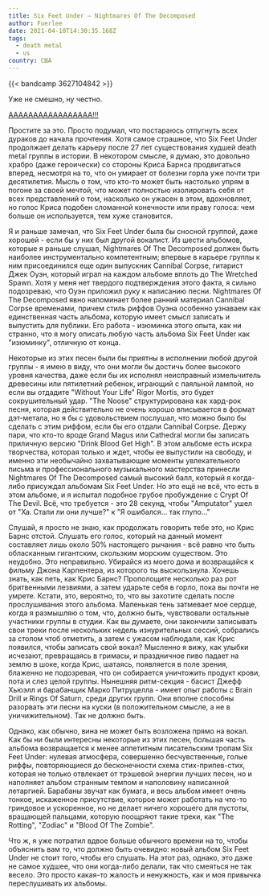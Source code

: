 ```yaml
---
title: Six Feet Under — Nightmares Of The Decomposed
author: Fuerlee
date: 2021-04-10T14:30:35.168Z
tags:
  - death metal
  - us
country: США
---
```

{{< bandcamp 3627104842 >}}

Уже не смешно, ну честно.

[ААААААААААААААААА!!!](https://www.youtube.com/watch?v=08i9kvCJvJ0)

Простите за это. Просто подумал, что постараюсь отпугнуть всех дураков до начала прочтения. Хотя самое страшное, что Six Feet Under продолжает делать карьеру после 27 лет существования худшей death metal группы в истории. В некотором смысле, я думаю, это довольно храбро (даже героически) со стороны Криса Барнса продвигаться вперед, несмотря на то, что он умирает от болезни горла уже почти три десятилетия. Мысль о том, что кто-то может быть настолько упрям в погоне за своей мечтой, что может полностью изолировать себя от всех представлений о том, насколько он ужасен в этом, вдохновляет, но голос Криса подобен сломанной конечности или праву голоса: чем больше он используется, тем хуже становится.

Я и раньше замечал, что Six Feet Under была бы сносной группой, даже хорошей - если бы у них был другой вокалист. Из шести альбомов, которые я раньше слушал, Nightmares Of The Decomposed должен быть наиболее инструментально компетентным; впервые в карьере группы к ним присоединился еще один выпускник Cannibal Corpse, гитарист Джек Оуэн, который играл на каждом альбоме вплоть до The Wretched Spawn. Хотя у меня нет твердого подтверждения этого факта, я сильно подозреваю, что Оуэн приложил руку к написанию песни. Nightmares Of The Decomposed явно напоминает более ранний материал Cannibal Corpse временами, причем стиль риффов Оуэна особенно узнаваем как единственная часть альбома, которую имеет смысл записать и выпустить для публики. Его работа - изюминка этого опыта, как ни странно, что я могу описать любую часть альбома Six Feet Under как "изюминку", отличную от конца.

Некоторые из этих песен были бы приятны в исполнении любой другой группы - я имею в виду, что они могли бы достичь более высокого уровня качества, даже если бы их исполнял неисправный измельчитель древесины или пятилетний ребенок, играющий с паяльной лампой, но если вы отдадите "Without Your Life" Rigor Mortis, это будет сокрушительный удар. "The Noose" структурирована как хард-рок песня, которая действительно не очень хорошо вписывается в формат дэт-метала, но я бы с удовольствием послушал, что можно было бы сделать с этим риффом, если бы его отдали Cannibal Corpse. Держу пари, что кто-то вроде Grand Magus или Cathedral могли бы записать приличную версию "Drink Blood Get High". В этом альбоме есть искра творчества, которая только и ждет, чтобы ее выпустили на свободу, и именно эти необычайно захватывающие моменты увлекательного письма и профессионального музыкального мастерства принесли Nightmares Of The Decomposed самый высокий балл, который я когда-либо присуждал альбомам Six Feet Under. Но это ещё не всё, что есть в этом альбоме, и я испытал подобное грубое пробуждение с Crypt Of The Devil. Всё, что требуется - это 28 секунд, чтобы "Amputator" ушел от "Ха. Стали ли они лучше?" к "Я ошибался… так глупо…"

Слушай, я просто не знаю, как продолжать говорить тебе это, но Крис Барнс отстой. Слушать его голос, который на данный момент составляет лишь около 50% настоящего рычания - всё равно что быть обласканным гигантским, скользким морским существом. Это неудобно. Это неправильно. Убирайся из моего дома и возвращайся к фильму Джона Карпентера, из которого ты выскользнула. Хочешь знать, как петь, как Крис Барнс? Прополощите несколько раз рот бритвенными лезвиями, а затем ударьте себя в горло, пока вы почти не умрете. Кстати, это, вероятно, то, что вы захотите сделать после прослушивания этого альбома. Маленькая тень затмевает мое сердце, когда я размышляю о том, что, должно быть, чувствовали остальные участники группы в студии. Как вы думаете, они закончили записывать свои треки после нескольких недель изнурительных сессий, собрались за столом чтоб отметить, а затем с ужасом наблюдали, как Крис появился, чтобы записать свой вокал? Мысленно я вижу, как улыбки исчезают, превращаясь в гримасы, и праздничное пиво падает на землю в шоке, когда Крис, шатаясь, появляется в поле зрения, блаженно не подозревая, что он собирается уничтожить продукт крови, пота и слез целой группы. Нынешняя ритм-секция - басист Джефф Хьюэлл и барабанщик Марко Питруцелла - имеет опыт работы с Brain Drill и Rings Of Saturn, среди других групп. Они вполне способны разорвать эти песни на куски (в положительном смысле, а не в уничижительном). Так не должно быть.

Однако, как обычно, вина не может быть возложена прямо на вокал. Как бы ни были интересны некоторые из этих песен, большая часть альбома возвращается к менее аппетитным писательским тропам Six Feet Under: нулевая атмосфера, совершенно бесчувственные, голые риффы, повторяющиеся до бесконечности схема стих-припев-стих, которая не только отвлекает от трэшевой энергии лучших песен, но и наполняет альбом странным темпом и наполовину написанной летаргией. Барабаны звучат как бумага, и весь альбом имеет очень тонкое, искаженное присутствие, которое может работать на что-то гриндовое и ускоренное, но не делает ничего хорошего для пустоты, вращающей пальцами, которую поощряют такие треки, как "The Rotting", "Zodiac" и "Blood Of The Zombie".

Что ж, я уже потратил вдвое больше обычного времени на то, чтобы объяснить вам то, что должно быть очевидно: новый альбом Six Feet Under не стоит того, чтобы его слушать. На этот раз, однако, это даже не самое худшее, что они когда-либо делали, так что смеяться не так весело. Это просто какая-то жалость и ненужность, как и моя привычка переслушивать их альбомы.
